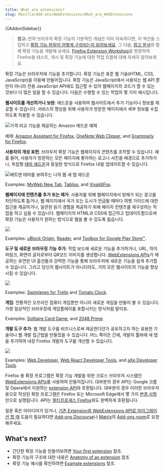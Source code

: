 ```yaml
---
title: What are extensions?
slug: Mozilla/Add-ons/WebExtensions/What_are_WebExtensions
---
```

{{AddonSidebar}}

> **참고:** 만약 브라우저 확장 기능의 기본적인 개념은 이미 익숙하다면, 이 섹션을 스킵하고 [확장 기능 파일이 어떻게 구성되는지 읽어보세요](/en-US/docs/Mozilla/Add-ons/WebExtensions/Anatomy_of_a_WebExtension). 그 다음, [참고 문서](/en-US/docs/Mozilla/Add-ons/WebExtensions#reference)와 함께 확장 기능을 개발해 보세요. [Firefox Extension Workshop](https://extensionworkshop.com/?utm_source=developer.mozilla.org&utm_medium=documentation&utm_campaign=your-first-extension)을 방문하여 Firefox용 테스트, 게시 및 확장 기능에 대한 작업 흐름에 대해 자세히 알아보세요.


확장 기능은 브라우저에 기능을 추가합니다. 확장 기능은 표준 웹 기술(HTML, CSS, JavaScript)을 이용해 만들어집니다. 확장 기능은 JavaScript에서 사용되는 웹 API 뿐만이 아니라 전용 JavaScript API에도 접근할 수 있어 웹페이지의 코드가 할 수 있는 것보다 더 많은 일을 할 수 있습니다. 다음은 수행할 수 있는 작업의 몇 가지 예시입니다.


**웹사이트를 개선하거나 보완**: 애드온을 사용하여 웹사이트에서 추가 기능이나 정보를 제공할 수 있습니다. 서비스의 향상을 위해 사용자가 방문한 페이지에서 세부 정보를 수집하도록 허용할 수 있습니다.

![가격 비교 기능을 제공하는 Amazon 애드온 예제](amazon_add_on.png)

예제: [Amazon Assistant for Firefox](https://addons.mozilla.org/en-US/firefox/addon/amazon-browser-bar/), [OneNote Web Clipper](https://addons.mozilla.org/en-US/firefox/addon/onenote-clipper/), and [Grammarly for Firefox](https://addons.mozilla.org/en-US/firefox/addon/grammarly-1/).

**사용자의 개성 표현**: 브라우저 확장 기능은 웹페이지의 콘텐츠를 조작할 수 있습니다. 예를 들어, 사용자가 방문하는 모든 페이지에 좋아하는 로고나 사진을 배경으로 추가하거나, 독립형 [테마 애드온](https://extensionworkshop.com/documentation/themes/)과 동일한 방식으로 Firefox UI을 업데이트할 수 있습니다. 

![배트맨 테마를 보여주는 나의 웹 새 탭 애드온](myweb_new_tab_add_on.png)

Examples: [MyWeb New Tab](https://chrome.google.com/webstore/detail/myweb-new-tab/cnbiadnhebmicjcbpgajglfemclnlagh), [Tabliss](https://addons.mozilla.org/en-US/firefox/addon/tabliss/), and [VivaldiFox](https://addons.mozilla.org/en-US/firefox/addon/vivaldifox/).

**웹페이지에 컨텐츠를 추가 또는 제거**: 사용자를 위해 웹페이지에서 방해가 되는 광고를 차단하도록 돕거나, 웹 페이지에서 국가 또는 도시가 언급될 때마다 여행 가이드에 대한 접근을 제공하거나, 일관된 읽기 경험을 제공하기 위해 페이지 컨텐츠를 재구성하는 작업을 하고 싶을 수 있습니다. 웹페이지의 HTML과 CSS에 접근하고 업데이트함으로써 확장 기능은 사용자가 원하는 방식으로 웹을 볼 수 있도록 돕습니다.

![](ublock_origin_add_on.png)

Examples: [uBlock Origin](https://addons.mozilla.org/en-US/firefox/addon/ublock-origin/), [Reader](https://addons.mozilla.org/en-US/firefox/addon/reader/), and [Toolbox for Google Play Store™](https://addons.mozilla.org/en-US/firefox/addon/toolbox-google-play-store/).

**도구 및 새로운 브라우징 기능 추가**: 작업 보드에 새로운 기능을 추가하거나, URL, 하이퍼링크, 화면의 글자로부터 QR코드 이미지를 생성합니다. [WebExtensions APIs](/en-US/docs/Mozilla/Add-ons/WebExtensions)가 제공하는 유연한 UI 옵션들과 강력한 기능을 통해 브라우저에 새로운 기능을 쉽게 추가할 수 있습니다. 그리고 당신의 웹사이트가 아니더라도, 거의 모든 웹사이트의 기능을 향상시킬 수 있습니다.

![](qr_code_image_generator_add_on.png)

Examples: [Swimlanes for Trello](https://addons.mozilla.org/en-US/firefox/addon/swimlanes-for-trello/) and [Tomato Clock](https://addons.mozilla.org/en-US/firefox/addon/tomato-clock/).

**게임**: 전통적인 오프라인 컴퓨터 게임뿐만 아니라 새로운 게임을 만들어 볼 수 있습니다. 가령 일상적인 브라우징에 게임플레이를 포함시키는 방식처럼 말이죠.

Examples: [Solitaire Card Game](https://addons.mozilla.org/en-US/firefox/addon/solitaire-spider-freecell/), and [2048 Prime](https://addons.mozilla.org/en-US/firefox/addon/2048-prime/).

**개발 도구 추가**: 웹 개발 도구를 비즈니스로써 제공한다던가 공유하고자 하는 유용한 기술이나 웹 개발 접근법을 만들었을 수 있습니다. 어느 쪽이든 간에, 개발자 툴바에 새 탭을 추가하여 내장 Firefox 개발자 도구를 개선할 수 있습니다.

![](axe_developer_tools_add_on.png)

Examples: [Web Developer](https://addons.mozilla.org/en-US/firefox/addon/web-developer/), [Web React Developer Tools](https://addons.mozilla.org/en-US/firefox/addon/react-devtools/), and [aXe Developer Tools](https://addons.mozilla.org/en-US/firefox/addon/axe-devtools/).

Firefox 용 확장 프로그램은 확장 기능 개발을 위한 크로스 브라우저 시스템인 [WebExtensions APIs](/en-US/docs/Mozilla/Add-ons/WebExtensions)를 사용하여 만들어집니다. 대부분의 경우 API는 Google 크롬 및 Opera에서 지원하는 [extension API](https://developer.chrome.com/extensions)와 호환됩니다. 대부분의 경우 이러한 브라우저 용으로 작성된 확장 프로그램은 Firefox 또는 Microsoft Edge에서 몇 가지 [변경 사항](/en-US/Add-ons/WebExtensions/Porting_a_Google_Chrome_extension)만으로 실행됩니다. API는 [멀티프로세스 Firefox](/en-US/Firefox/Multiprocess_Firefox)와도 완벽하게 호환됩니다.

질문 혹은 아이디어가 있거나, [기존 Extension을 WebExtensions API로 마이그레이션 할 때](https://extensionworkshop.com/documentation/develop/porting-a-legacy-firefox-extension/) 도움이 필요하다면 [Add-ons Discourse](https://discourse.mozilla.org/c/add-ons/35)나 [Matrix](https://wiki.mozilla.org/Matrix)의 [Add-ons room](https://chat.mozilla.org/#/room/#addons:mozilla.org)로 요청해주세요.

## What's next?

- 간단한 확장 기능을 만들어보려면 [Your first extension](/ko/Add-ons/WebExtensions/Your_first_WebExtension) 참조.
- 확장 기능의 구조에 대한 내용은 [Anatomy of an extension](/ko/Add-ons/WebExtensions/Anatomy_of_a_WebExtension) 참조
- 확장 기능 예시를 확인하려면 [Example extensions](/ko/Add-ons/WebExtensions/Examples) 참조.
